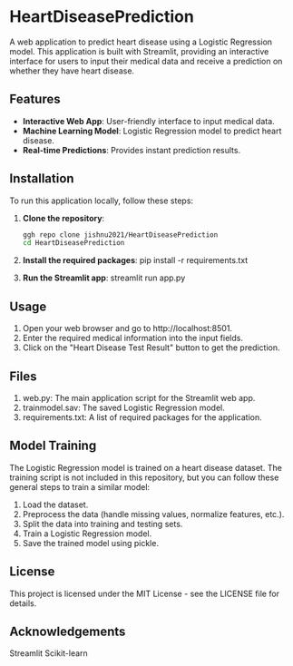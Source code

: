 # HeartDiseasePrediction

A web application to predict heart disease using a Logistic Regression model. This application is built with Streamlit, providing an interactive interface for users to input their medical data and receive a prediction on whether they have heart disease.

## Features

- **Interactive Web App**: User-friendly interface to input medical data.
- **Machine Learning Model**: Logistic Regression model to predict heart disease.
- **Real-time Predictions**: Provides instant prediction results.

## Installation

To run this application locally, follow these steps:

1. **Clone the repository**:
   ```sh
   ggh repo clone jishnu2021/HeartDiseasePrediction
   cd HeartDiseasePrediction

2. **Install the required packages**:
   pip install -r requirements.txt

3. **Run the Streamlit app**:
   streamlit run app.py

## Usage
1. Open your web browser and go to http://localhost:8501.
2. Enter the required medical information into the input fields.
3. Click on the "Heart Disease Test Result" button to get the prediction.


## Files
1. web.py: The main application script for the Streamlit web app.
2. trainmodel.sav: The saved Logistic Regression model.
3. requirements.txt: A list of required packages for the application.

## Model Training

The Logistic Regression model is trained on a heart disease dataset. The training script is not included in this repository, but you can follow these general steps to train a similar model:

1. Load the dataset.
2. Preprocess the data (handle missing values, normalize features, etc.).
3. Split the data into training and testing sets.
4. Train a Logistic Regression model.
5. Save the trained model using pickle.


## License
This project is licensed under the MIT License - see the LICENSE file for details.

## Acknowledgements
Streamlit
Scikit-learn
